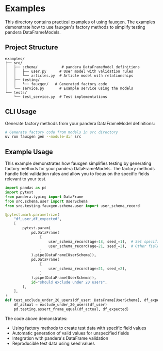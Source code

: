 # Examples

This directory contains practical examples of using fauxgen. The examples demonstrate how to use fauxgen's factory methods to simplify testing pandera DataFrameModels.

## Project Structure

```
examples/
├── src/
│   ├── schema/           # pandera DataFrameModel definitions
│   │   ├── user.py      # User model with validation rules
│   │   └── articles.py  # Article model with relationships
│   ├── testing/
│   │   └── fauxgen/   # Generated factory code
│   └── service.py       # Example service using the models
└── tests/
    └── test_service.py  # Test implementations
```

## CLI Usage

Generate factory methods from your pandera DataFrameModel definitions:

```bash
# Generate factory code from models in src directory
uv run fauxgen gen --module-dir src
```

## Example Usage

This example demonstrates how fauxgen simplifies testing by generating factory methods for your pandera DataFrameModels. The factory methods handle field validation rules and allow you to focus on the specific fields relevant to your test.

```python
import pandas as pd
import pytest
from pandera.typing import DataFrame
from src.schema.user import UserSchema
from src.testing.fauxgen.schema.user import user_schema_record

@pytest.mark.parametrize(
    "df_user,df_expected",
    [
        pytest.param(
            pd.DataFrame(
                [
                    user_schema_record(age=18, seed_=1),  # Set specific age for test
                    user_schema_record(age=21, seed_=2),  # Other fields auto-generated
                ]
            ).pipe(DataFrame[UserSchema]),
            pd.DataFrame(
                [
                    user_schema_record(age=21, seed_=2),
                ]
            ).pipe(DataFrame[UserSchema]),
            id="should exclude under 20 users",
        ),
    ],
)
def test_exclude_under_20_users(df_user: DataFrame[UserSchema], df_expected: DataFrame[UserSchema]) -> None:
    df_actual = exclude_under_20_users(df_user)
    pd.testing.assert_frame_equal(df_actual, df_expected)
```

The code above demonstrates:

- Using factory methods to create test data with specific field values
- Automatic generation of valid values for unspecified fields
- Integration with pandera's DataFrame validation
- Reproducible test data using seed values
